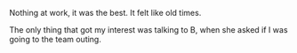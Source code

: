 Nothing at work, it was the best. It felt like old times.

The only thing that got my interest was talking to B, when she asked if I was going to the team outing.
